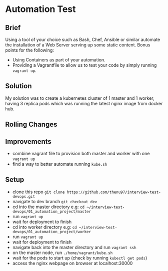 # Automation Test

## Brief
Using a tool of your choice such as Bash, Chef, Ansible or similar automate the installation of a Web Server serving up some static content. Bonus points for the following:

* Using Containers as part of your automation.
* Providing a Vagrantfile to allow us to test your code by simply running `vagrant up`.

## Solution
My solution was to create a kubernetes cluster of 1 master and 1 worker, having 3 replica pods which was running the latest nginx image from docker hub. 

## Rolling Changes


## Improvements
+ combine vagrant file to provision both master and worker with one `vagrant up`
+ find a way to better automate running `kube.sh`

## Setup
+ clone this repo `git clone https://github.com/thenu97/interview-test-devops.git`
+ navigate to dev branch `git checkout dev`
+ cd into the master directory e.g: `cd ~/interview-test-devops/01_automation_project/master`
+ run `vagrant up` 
+ wait for deployment to finish
+ cd into worker directory e.g: `cd ~/interview-test-devops/01_automation_project/worker`
+ run `vagrant up` 
+ wait for deployment to finish
+ navigate back into the master directory and run `vagrant ssh`
+ on the master node, run `./home/vagrant/kube.sh`
+ wait for the pods to start up (check by running `kubectl get pods`)
+ access the nginx webpage on browser at localhost:30000

